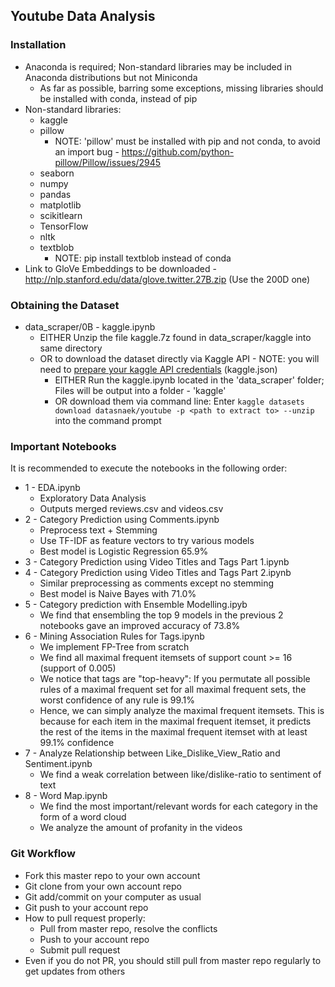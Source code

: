 ## Youtube Data Analysis
### Installation
* Anaconda is required; Non-standard libraries may be included in Anaconda distributions but not Miniconda
    * As far as possible, barring some exceptions, missing libraries should be installed with conda, instead of pip
* Non-standard libraries:
    * kaggle
    * pillow 
        * NOTE: 'pillow' must be installed with pip and not conda, to avoid an import bug - https://github.com/python-pillow/Pillow/issues/2945
    * seaborn
    * numpy
    * pandas
    * matplotlib
    * scikitlearn
    * TensorFlow
    * nltk
    * textblob
        * NOTE: pip install textblob instead of conda
* Link to GloVe Embeddings to be downloaded - http://nlp.stanford.edu/data/glove.twitter.27B.zip (Use the 200D one)
### Obtaining the Dataset
* data_scraper/0B - kaggle.ipynb
    * EITHER Unzip the file kaggle.7z found in data_scraper/kaggle into same directory
    * OR to download the dataset directly via Kaggle API - NOTE: you will need to [prepare your kaggle API credentials](https://github.com/Kaggle/kaggle-api) (kaggle.json)
        * EITHER Run the kaggle.ipynb located in the 'data_scraper' folder; Files will be output into a folder - 'kaggle'
        * OR download them via command line: Enter `kaggle datasets download datasnaek/youtube -p <path to extract to> --unzip` into the command prompt
### Important Notebooks
It is recommended to execute the notebooks in the following order:
* 1 - EDA.ipynb
    * Exploratory Data Analysis
    * Outputs merged reviews.csv and videos.csv
* 2 - Category Prediction using Comments.ipynb
    * Preprocess text + Stemming
    * Use TF-IDF as feature vectors to try various models
    * Best model is Logistic Regression 65.9%
* 3 - Category Prediction using Video Titles and Tags Part 1.ipynb
* 4 - Category Prediction using Video Titles and Tags Part 2.ipynb
    * Similar preprocessing as comments except no stemming
    * Best model is Naive Bayes with 71.0%
* 5 - Category prediction with Ensemble Modelling.ipyb
    * We find that ensembling the top 9 models in the previous 2 notebooks gave an improved accuracy of 73.8%
* 6 - Mining Association Rules for Tags.ipynb
    * We implement FP-Tree from scratch
    * We find all maximal frequent itemsets of support count >= 16 (support of 0.005)
    * We notice that tags are "top-heavy": If you permutate all possible rules of a maximal frequent set for all maximal frequent sets, the worst confidence of any rule is 99.1%
    * Hence, we can simply analyze the maximal frequent itemsets. This is because for each item in the maximal frequent itemset, it predicts the rest of the items in the maximal frequent itemset with at least 99.1% confidence
* 7 - Analyze Relationship between Like_Dislike_View_Ratio and Sentiment.ipynb
    * We find a weak correlation between like/dislike-ratio to sentiment of text
* 8 - Word Map.ipynb
    * We find the most important/relevant words for each category in the form of a word cloud
    * We analyze the amount of profanity in the videos
### 
### Git Workflow
* Fork this master repo to your own account
* Git clone from your own account repo
* Git add/commit on your computer as usual
* Git push to your account repo
* How to pull request properly:
   * Pull from master repo, resolve the conflicts
   * Push to your account repo
   * Submit pull request
* Even if you do not PR, you should still pull from master repo regularly to get updates from others